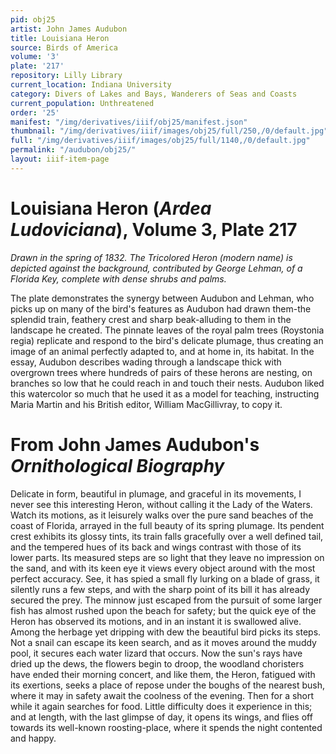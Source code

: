 ```yaml
---
pid: obj25
artist: John James Audubon
title: Louisiana Heron
source: Birds of America
volume: '3'
plate: '217'
repository: Lilly Library
current_location: Indiana University
category: Divers of Lakes and Bays, Wanderers of Seas and Coasts
current_population: Unthreatened
order: '25'
manifest: "/img/derivatives/iiif/obj25/manifest.json"
thumbnail: "/img/derivatives/iiif/images/obj25/full/250,/0/default.jpg"
full: "/img/derivatives/iiif/images/obj25/full/1140,/0/default.jpg"
permalink: "/audubon/obj25/"
layout: iiif-item-page
---
```


# Louisiana Heron (_Ardea Ludoviciana_), Volume 3, Plate 217

_Drawn in the spring of 1832. The Tricolored Heron (modern name) is depicted against the background, contributed by George Lehman, of a Florida Key, complete with dense shrubs and palms._

The plate demonstrates the synergy between Audubon and Lehman, who picks up on many of the bird's features as Audubon had drawn them-the splendid train, feathery crest and sharp beak-alluding to them in the landscape he created. The pinnate leaves of the royal palm trees (Roystonia regia) replicate and respond to the bird's delicate plumage, thus creating an image of an animal perfectly adapted to, and at home in, its habitat. In the essay, Audubon describes wading through a landscape thick with overgrown trees where hundreds of pairs of these herons are nesting, on branches so low that he could reach in and touch their nests. Audubon liked this watercolor so much that he used it as a model for teaching, instructing Maria Martin and his British editor, William MacGillivray, to copy it.

# From John James Audubon's _Ornithological Biography_

Delicate in form, beautiful in plumage, and graceful in its movements, I never see this interesting Heron, without calling it the Lady of the Waters. Watch its motions, as it leisurely walks over the pure sand beaches of the coast of Florida, arrayed in the full beauty of its spring plumage. Its pendent crest exhibits its glossy tints, its train falls gracefully over a well defined tail, and the tempered hues of its back and wings contrast with those of its lower parts. Its measured steps are so light that they leave no impression on the sand, and with its keen eye it views every object around with the most perfect accuracy. See, it has spied a small fly lurking on a blade of grass, it silently runs a few steps, and with the sharp point of its bill it has already secured the prey. The minnow just escaped from the pursuit of some larger fish has almost rushed upon the beach for safety; but the quick eye of the Heron has observed its motions, and in an instant it is swallowed alive. Among the herbage yet dripping with dew the beautiful bird picks its steps. Not a snail can escape its keen search, and as it moves around the muddy pool, it secures each water lizard that occurs. Now the sun's rays have dried up the dews, the flowers begin to droop, the woodland choristers have ended their morning concert, and like them, the Heron, fatigued with its exertions, seeks a place of repose under the boughs of the nearest bush, where it may in safety await the coolness of the evening. Then for a short while it again searches for food. Little difficulty does it experience in this; and at length, with the last glimpse of day, it opens its wings, and flies off towards its well-known roosting-place, where it spends the night contented and happy.
